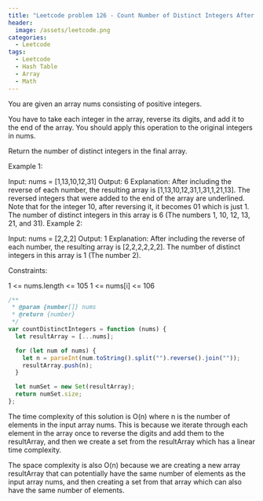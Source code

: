 ```yaml
---
title: "Leetcode problem 126 - Count Number of Distinct Integers After Reverse Operations"
header:
  image: /assets/leetcode.png
categories:
  - Leetcode
tags:
  - Leetcode
  - Hash Table
  - Array
  - Math
---
```


You are given an array nums consisting of positive integers.

You have to take each integer in the array, reverse its digits, and add it to the end of the array. You should apply this operation to the original integers in nums.

Return the number of distinct integers in the final array.

Example 1:

Input: nums = [1,13,10,12,31]
Output: 6
Explanation: After including the reverse of each number, the resulting array is [1,13,10,12,31,1,31,1,21,13].
The reversed integers that were added to the end of the array are underlined. Note that for the integer 10, after reversing it, it becomes 01 which is just 1.
The number of distinct integers in this array is 6 (The numbers 1, 10, 12, 13, 21, and 31).
Example 2:

Input: nums = [2,2,2]
Output: 1
Explanation: After including the reverse of each number, the resulting array is [2,2,2,2,2,2].
The number of distinct integers in this array is 1 (The number 2).

Constraints:

1 <= nums.length <= 105
1 <= nums[i] <= 106

```js
/**
 * @param {number[]} nums
 * @return {number}
 */
var countDistinctIntegers = function (nums) {
  let resultArray = [...nums];

  for (let num of nums) {
    let n = parseInt(num.toString().split("").reverse().join(""));
    resultArray.push(n);
  }

  let numSet = new Set(resultArray);
  return numSet.size;
};
```

The time complexity of this solution is O(n) where n is the number of elements in the input array nums. This is because we iterate through each element in the array once to reverse the digits and add them to the resultArray, and then we create a set from the resultArray which has a linear time complexity.

The space complexity is also O(n) because we are creating a new array resultArray that can potentially have the same number of elements as the input array nums, and then creating a set from that array which can also have the same number of elements.
